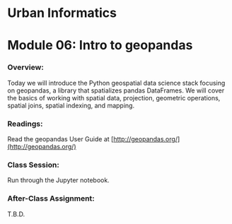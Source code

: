 # Urban Informatics
# Module 06: Intro to geopandas

### Overview:

Today we will introduce the Python geospatial data science stack focusing on geopandas, a library that spatializes pandas DataFrames. We will cover the basics of working with spatial data, projection, geometric operations, spatial joins, spatial indexing, and mapping.

### Readings:

Read the geopandas User Guide at [http://geopandas.org/](http://geopandas.org/)

### Class Session:

Run through the Jupyter notebook.

### After-Class Assignment:

T.B.D.

